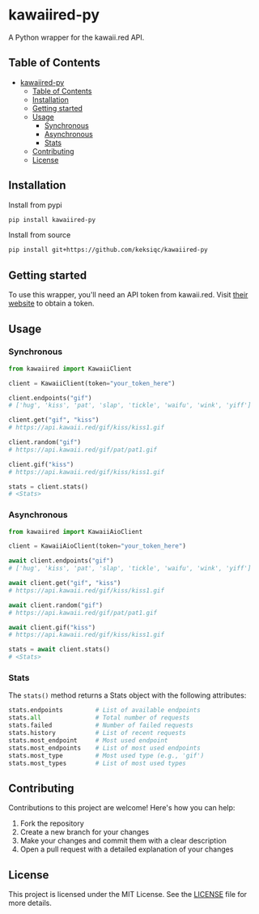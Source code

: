 # kawaiired-py
A Python wrapper for the kawaii.red API.

## Table of Contents
- [kawaiired-py](#kawaiired-py)
  - [Table of Contents](#table-of-contents)
  - [Installation](#installation)
  - [Getting started](#getting-started)
  - [Usage](#usage)
    - [Synchronous](#synchronous)
    - [Asynchronous](#asynchronous)
    - [Stats](#stats)
  - [Contributing](#contributing)
  - [License](#license)

## Installation
Install from pypi
```bash
pip install kawaiired-py
```
Install from source
```bash
pip install git+https://github.com/keksiqc/kawaiired-py
```

## Getting started
To use this wrapper, you'll need an API token from kawaii.red. Visit [their website](https://kawaii.red) to obtain a token.


## Usage
### Synchronous
```python
from kawaiired import KawaiiClient

client = KawaiiClient(token="your_token_here")

client.endpoints("gif")
# ['hug', 'kiss', 'pat', 'slap', 'tickle', 'waifu', 'wink', 'yiff']

client.get("gif", "kiss")
# https://api.kawaii.red/gif/kiss/kiss1.gif

client.random("gif")
# https://api.kawaii.red/gif/pat/pat1.gif

client.gif("kiss")
# https://api.kawaii.red/gif/kiss/kiss1.gif

stats = client.stats()
# <Stats>
```

### Asynchronous
```python
from kawaiired import KawaiiAioClient

client = KawaiiAioClient(token="your_token_here")

await client.endpoints("gif")
# ['hug', 'kiss', 'pat', 'slap', 'tickle', 'waifu', 'wink', 'yiff']

await client.get("gif", "kiss")
# https://api.kawaii.red/gif/kiss/kiss1.gif

await client.random("gif")
# https://api.kawaii.red/gif/pat/pat1.gif

await client.gif("kiss")
# https://api.kawaii.red/gif/kiss/kiss1.gif

stats = await client.stats()
# <Stats>
```

### Stats
The `stats()` method returns a Stats object with the following attributes:
```python
stats.endpoints         # List of available endpoints
stats.all               # Total number of requests
stats.failed            # Number of failed requests
stats.history           # List of recent requests
stats.most_endpoint     # Most used endpoint
stats.most_endpoints    # List of most used endpoints
stats.most_type         # Most used type (e.g., 'gif')
stats.most_types        # List of most used types
```

## Contributing
Contributions to this project are welcome! Here's how you can help:

1. Fork the repository
2. Create a new branch for your changes
3. Make your changes and commit them with a clear description
4. Open a pull request with a detailed explanation of your changes

## License
This project is licensed under the MIT License. See the [LICENSE](LICENSE) file for more details.

